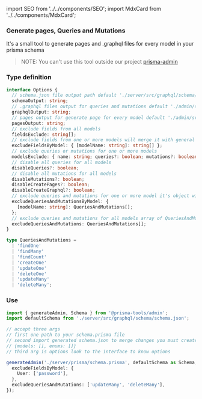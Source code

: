 import SEO from '../../components/SEO';
import MdxCard from '../../components/MdxCard';

<SEO title="Admin Generator" />

<MdxCard>

### Generate pages, Queries and Mutations

It's a small tool to generate pages and .graphql files for every model in your prisma schema

> NOTE: You can't use this tool outside our project [prisma-admin](https://github.com/AhmedElywa/prisma-admin)

### Type definition

```typescript
interface Options {
  // schema.json file output path default './server/src/graphql/schema/schema.json'
  schemaOutput: string;
  // .graphql files output for queries and mutations default './admin/src/graphql'
  graphqlOutput: string;
  // pages output for generate page for every model default './admin/src/pages/models'
  pagesOutput: string;
  // exclude fields from all models
  fieldsExclude: string[];
  // exclude fields from one or more models will merge it with general fieldsExclude
  excludeFieldsByModel: { [modelName: string]: string[] };
  // exclude queries or mutations for one or more models
  modelsExclude: { name: string; queries?: boolean; mutations?: boolean }[];
  // disable all queries for all models
  disableQueries?: boolean;
  // disable all mutations for all models
  disableMutations?: boolean;
  disableCreatePages?: boolean;
  disableCreateGraphql?: boolean;
  // exclude queries and mutations for one or more model it's object with key : model name value array of QueriesAndMutations type
  excludeQueriesAndMutationsByModel: {
    [modelName: string]: QueriesAndMutations[];
  };
  // exclude queries and mutations for all models array of QueriesAndMutations type
  excludeQueriesAndMutations: QueriesAndMutations[];
}

type QueriesAndMutations =
  | 'findOne'
  | 'findMany'
  | 'findCount'
  | 'createOne'
  | 'updateOne'
  | 'deleteOne'
  | 'updateMany'
  | 'deleteMany';
```

### Use

```ts
import { generateAdmin, Schema } from '@prisma-tools/admin';
import defaultSchema from './server/src/graphql/schema/schema.json';

// accept three args
// first one path to your schema.prisma file
// second import generated schema.json to merge changes you must create this file form first and add
// {models: [], enums: []}
// third arg is options look to the interface to know options

generateAdmin('./server/prisma/schema.prisma', defaultSchema as Schema, {
  excludeFieldsByModel: {
    User: ['password'],
  },
  excludeQueriesAndMutations: ['updateMany', 'deleteMany'],
});
```

</MdxCard>

